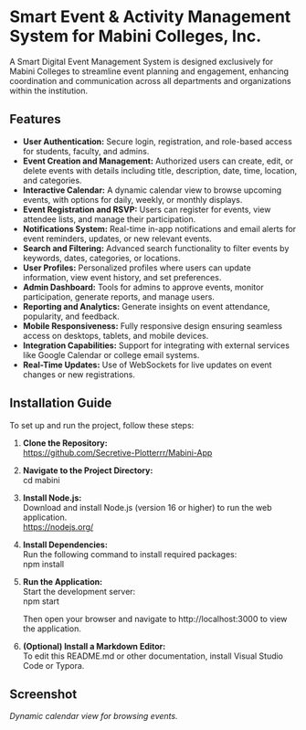 # Smart Event & Activity Management System for Mabini Colleges, Inc.

A Smart Digital Event Management System is designed exclusively for Mabini Colleges to streamline event planning and engagement, enhancing coordination and communication across all departments and organizations within the institution.

## Features

- **User Authentication:** Secure login, registration, and role-based access for students, faculty, and admins.  
- **Event Creation and Management:** Authorized users can create, edit, or delete events with details including title, description, date, time, location, and categories.  
- **Interactive Calendar:** A dynamic calendar view to browse upcoming events, with options for daily, weekly, or monthly displays.  
- **Event Registration and RSVP:** Users can register for events, view attendee lists, and manage their participation.  
- **Notifications System:** Real-time in-app notifications and email alerts for event reminders, updates, or new relevant events.  
- **Search and Filtering:** Advanced search functionality to filter events by keywords, dates, categories, or locations.  
- **User Profiles:** Personalized profiles where users can update information, view event history, and set preferences.  
- **Admin Dashboard:** Tools for admins to approve events, monitor participation, generate reports, and manage users.  
- **Reporting and Analytics:** Generate insights on event attendance, popularity, and feedback.  
- **Mobile Responsiveness:** Fully responsive design ensuring seamless access on desktops, tablets, and mobile devices.  
- **Integration Capabilities:** Support for integrating with external services like Google Calendar or college email systems.  
- **Real-Time Updates:** Use of WebSockets for live updates on event changes or new registrations.  


## Installation Guide

To set up and run the project, follow these steps:

1. **Clone the Repository:**  
   https://github.com/Secretive-Plotterrr/Mabini-App

2. **Navigate to the Project Directory:**  
   cd mabini

3. **Install Node.js:**  
   Download and install Node.js (version 16 or higher) to run the web application.  
   https://nodejs.org/

4. **Install Dependencies:**  
   Run the following command to install required packages:  
   npm install

5. **Run the Application:**  
   Start the development server:  
   npm start  

   Then open your browser and navigate to http://localhost:3000 to view the application.

6. **(Optional) Install a Markdown Editor:**  
   To edit this README.md or other documentation, install Visual Studio Code or Typora.


## Screenshot

<image-card alt="Interactive Calendar" src="screenshots/calendar-view.jpg" ></image-card>
*Dynamic calendar view for browsing events.*
